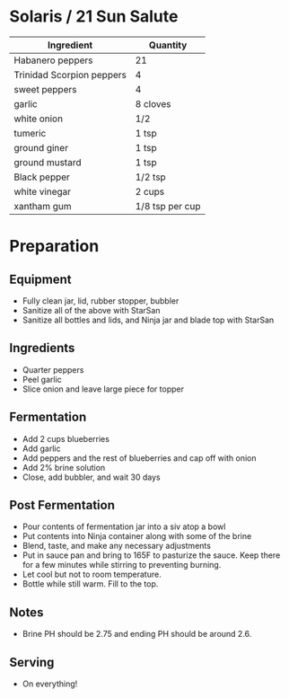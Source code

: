 # Solaris / 21 Sun Salute

| Ingredient                | Quantity        |
| ------------------------- | --------------- |
| Habanero peppers          | 21              |
| Trinidad Scorpion peppers | 4               |
| sweet peppers             | 4               |
| garlic                    | 8 cloves        |
| white onion               | 1/2             |
| tumeric                   | 1 tsp           |
| ground giner              | 1 tsp           |
| ground mustard            | 1 tsp           |
| Black pepper              | 1/2 tsp         |
| white vinegar             | 2 cups          |
| xantham gum               | 1/8 tsp per cup |

# Preparation

## Equipment

* Fully clean jar, lid, rubber stopper, bubbler
* Sanitize all of the above with StarSan
* Sanitize all bottles and lids, and Ninja jar and blade top with StarSan

## Ingredients

* Quarter peppers
* Peel garlic
* Slice onion and leave large piece for topper

## Fermentation

* Add 2 cups blueberries
* Add garlic 
* Add peppers and the rest of blueberries and cap off with onion
* Add 2% brine solution
* Close, add bubbler, and wait 30 days

## Post Fermentation

* Pour contents of fermentation jar into a siv atop a bowl
* Put contents into Ninja container along with some of the brine
* Blend, taste, and make any necessary adjustments
* Put in sauce pan and bring to 165F to pasturize the sauce. Keep there for a few minutes while stirring to preventing burning.
* Let cool but not to room temperature.
* Bottle while still warm. Fill to the top.

## Notes

* Brine PH should be 2.75 and ending PH should be around 2.6.

## Serving

* On everything!
